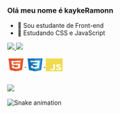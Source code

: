 ### Olá meu nome é kaykeRamonn

- 🔭 Sou estudante de Front-end
- 🌱 Estudando CSS e JavaScript

<div>
<a href="https://github.com/kaykeRamonn">
<img height="180em" src="https://github-readme-stats.vercel.app/api?username=kaykeRamonn&show_icons=true&theme=dracula&include_all_commits=true&count_private=true"/>
<img height="180em" src="https://github-readme-stats.vercel.app/api/top-langs/?username=kaykeRamonn&layout=compact&langs_count=7&theme=dracula"/>
</div>

<div style="display: inline_block"><br>
  <img align="center" alt="Rafa-HTML" height="30" width="40" src="https://raw.githubusercontent.com/devicons/devicon/master/icons/html5/html5-original.svg">
  <img align="center" alt="Rafa-CSS" height="30" width="40" src="https://raw.githubusercontent.com/devicons/devicon/master/icons/css3/css3-original.svg">
  <img align="center" alt="Rafa-Js" height="30" width="40" src="https://raw.githubusercontent.com/devicons/devicon/master/icons/javascript/javascript-plain.svg">
</div>

##

<div> 
 <a href="https://instagram.com/kaykeramonn"target="_blank"><img src="https://img.shields.io/badge/-Instagram-%23E4405F?style=for-the-badge&logo=instagram&logoColor=white" target="_blank"></a>
</div>

![Snake animation](https://github.com/kaykeRamonn/kaykeRamonn/blob/output/github-contribution-grid-snake.svg)
